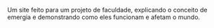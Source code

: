 Um site feito para um projeto de faculdade, explicando o conceito de emergia e demonstrando como eles funcionam e afetam o mundo.
